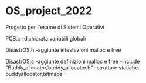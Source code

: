 # OS_project_2022
Progetto per l'esame di Sistemi Operativi


PCB.c
-dichiarata variabili globali 

DisastrOS.h
-aggiunte intestazioni malloc e free

DisastrOS.c
-aggiunte definizioni malloc e free
-include "Buddy_allocator/buddy_allocator.h"
-strutture statiche buddyallocator,bitmaps
